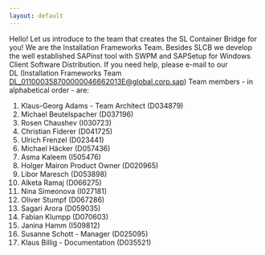 ```yaml
---
layout: default
---
```


Hello!
Let us introduce to the team that creates the SL Container Bridge for you!
We are the Installation Frameworks Team. Besides SLCB we develop the well established SAPinst tool with SWPM and SAPSetup for Windows Client Software Distribution.
If you need help, please e-mail to our DL (Installation Frameworks Team <DL_011000358700000046662013E@global.corp.sap>)
Team members - in alphabetical order - are:
1. Klaus-Georg Adams - Team Architect (D034879)
2. Michael Beutelspacher (D037196)
3. Rosen Chaushev (I030723)
4. Christian Fiderer (D041725)
5. Ulrich Frenzel (D023441)
6. Michael Häcker (D057436)
7. Asma Kaleem (I505476)
8. Holger Mairon Product Owner (D020965)
9. Libor Maresch (D053898)
10. Alketa Ramaj (D066275)
11. Nina Simeonova (I027181)
12. Oliver Stumpf (D067286)
13. Sagari Arora (D059035)
14. Fabian Klumpp (D070603)
15. Janina Hamm (I509812)
16. Susanne Schott - Manager (D025095)
17. Klaus Billig - Documentation (D035521)
